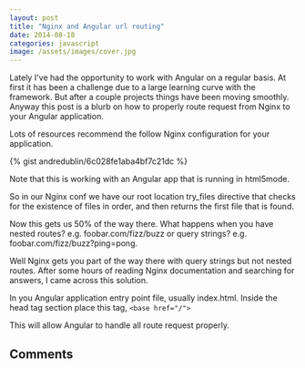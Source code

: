 ```yaml
---
layout: post
title: "Nginx and Angular url routing"
date: 2014-08-18
categories: javascript
image: /assets/images/cover.jpg
---
```


Lately I've had the opportunity to work with Angular on a regular basis. At first it has been a challenge due to a large learning curve with the framework. But after a couple projects things have been moving smoothly. Anyway this post is a blurb on how to properly route request from Nginx to your Angular application.

Lots of resources recommend the follow Nginx configuration for your application.

{% gist andredublin/6c028fe1aba4bf7c21dc %}

Note that this is working with an Angular app that is running in html5mode.

So in our Nginx conf we have our root location try_files directive that checks for the existence of files in order, and then returns the first file that is found.

Now this gets us 50% of the way there. What happens when you have nested routes? e.g. foobar.com/fizz/buzz or query strings? e.g. foobar.com/fizz/buzz?ping=pong.

Well Nginx gets you part of the way there with query strings but not nested routes. After some hours of reading Nginx documentation and searching for answers, I came across this solution.

In you Angular application entry point file, usually index.html. Inside the head tag section place this tag, ```<base href="/">```

This will allow Angular to handle all route request properly.

## Comments